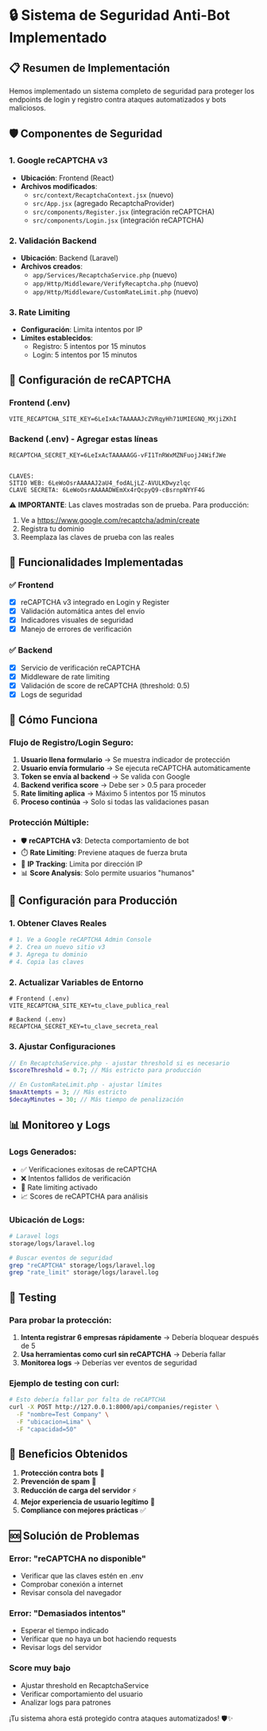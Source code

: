# 🔒 Sistema de Seguridad Anti-Bot Implementado

## 📋 Resumen de Implementación

Hemos implementado un sistema completo de seguridad para proteger los endpoints de login y registro contra ataques automatizados y bots maliciosos.

## 🛡️ Componentes de Seguridad

### 1. Google reCAPTCHA v3
- **Ubicación**: Frontend (React)
- **Archivos modificados**:
  - `src/context/RecaptchaContext.jsx` (nuevo)
  - `src/App.jsx` (agregado RecaptchaProvider)
  - `src/components/Register.jsx` (integración reCAPTCHA)
  - `src/components/Login.jsx` (integración reCAPTCHA)

### 2. Validación Backend
- **Ubicación**: Backend (Laravel)
- **Archivos creados**:
  - `app/Services/RecaptchaService.php` (nuevo)
  - `app/Http/Middleware/VerifyRecaptcha.php` (nuevo)
  - `app/Http/Middleware/CustomRateLimit.php` (nuevo)

### 3. Rate Limiting
- **Configuración**: Limita intentos por IP
- **Límites establecidos**:
  - Registro: 5 intentos por 15 minutos
  - Login: 5 intentos por 15 minutos

## 🔑 Configuración de reCAPTCHA

### Frontend (.env)
```env
VITE_RECAPTCHA_SITE_KEY=6LeIxAcTAAAAAJcZVRqyHh71UMIEGNQ_MXjiZKhI
```

### Backend (.env) - Agregar estas líneas
```env
RECAPTCHA_SECRET_KEY=6LeIxAcTAAAAAGG-vFI1TnRWxMZNFuojJ4WifJWe


CLAVES:
SITIO WEB: 6LeWoOsrAAAAAJ2aU4_fodALjLZ-AVULKDwyzlqc
CLAVE SECRETA: 6LeWoOsrAAAAADWEmXx4rQcpyQ9-cBsrnpNYYF4G
```

⚠️ **IMPORTANTE**: Las claves mostradas son de prueba. Para producción:
1. Ve a https://www.google.com/recaptcha/admin/create
2. Registra tu dominio
3. Reemplaza las claves de prueba con las reales

## 🚀 Funcionalidades Implementadas

### ✅ Frontend
- [x] reCAPTCHA v3 integrado en Login y Register
- [x] Validación automática antes del envío
- [x] Indicadores visuales de seguridad
- [x] Manejo de errores de verificación

### ✅ Backend
- [x] Servicio de verificación reCAPTCHA
- [x] Middleware de rate limiting
- [x] Validación de score de reCAPTCHA (threshold: 0.5)
- [x] Logs de seguridad

## 🎯 Cómo Funciona

### Flujo de Registro/Login Seguro:
1. **Usuario llena formulario** → Se muestra indicador de protección
2. **Usuario envía formulario** → Se ejecuta reCAPTCHA automáticamente
3. **Token se envía al backend** → Se valida con Google
4. **Backend verifica score** → Debe ser > 0.5 para proceder
5. **Rate limiting aplica** → Máximo 5 intentos por 15 minutos
6. **Proceso continúa** → Solo si todas las validaciones pasan

### Protección Múltiple:
- 🛡️ **reCAPTCHA v3**: Detecta comportamiento de bot
- ⏱️ **Rate Limiting**: Previene ataques de fuerza bruta
- 📍 **IP Tracking**: Limita por dirección IP
- 📊 **Score Analysis**: Solo permite usuarios "humanos"

## 🔧 Configuración para Producción

### 1. Obtener Claves Reales
```bash
# 1. Ve a Google reCAPTCHA Admin Console
# 2. Crea un nuevo sitio v3
# 3. Agrega tu dominio
# 4. Copia las claves
```

### 2. Actualizar Variables de Entorno
```env
# Frontend (.env)
VITE_RECAPTCHA_SITE_KEY=tu_clave_publica_real

# Backend (.env)
RECAPTCHA_SECRET_KEY=tu_clave_secreta_real
```

### 3. Ajustar Configuraciones
```php
// En RecaptchaService.php - ajustar threshold si es necesario
$scoreThreshold = 0.7; // Más estricto para producción

// En CustomRateLimit.php - ajustar límites
$maxAttempts = 3; // Más estricto
$decayMinutes = 30; // Más tiempo de penalización
```

## 📊 Monitoreo y Logs

### Logs Generados:
- ✅ Verificaciones exitosas de reCAPTCHA
- ❌ Intentos fallidos de verificación
- 🚫 Rate limiting activado
- 📈 Scores de reCAPTCHA para análisis

### Ubicación de Logs:
```bash
# Laravel logs
storage/logs/laravel.log

# Buscar eventos de seguridad
grep "reCAPTCHA" storage/logs/laravel.log
grep "rate_limit" storage/logs/laravel.log
```

## 🧪 Testing

### Para probar la protección:
1. **Intenta registrar 6 empresas rápidamente** → Debería bloquear después de 5
2. **Usa herramientas como curl sin reCAPTCHA** → Debería fallar
3. **Monitorea logs** → Deberías ver eventos de seguridad

### Ejemplo de testing con curl:
```bash
# Esto debería fallar por falta de reCAPTCHA
curl -X POST http://127.0.0.1:8000/api/companies/register \
  -F "nombre=Test Company" \
  -F "ubicacion=Lima" \
  -F "capacidad=50"
```

## 🎉 Beneficios Obtenidos

1. **Protección contra bots** 🤖
2. **Prevención de spam** 📧
3. **Reducción de carga del servidor** ⚡
4. **Mejor experiencia de usuario legítimo** 👥
5. **Compliance con mejores prácticas** ✅

## 🆘 Solución de Problemas

### Error: "reCAPTCHA no disponible"
- Verificar que las claves estén en .env
- Comprobar conexión a internet
- Revisar consola del navegador

### Error: "Demasiados intentos"
- Esperar el tiempo indicado
- Verificar que no haya un bot haciendo requests
- Revisar logs del servidor

### Score muy bajo
- Ajustar threshold en RecaptchaService
- Verificar comportamiento del usuario
- Analizar logs para patrones

¡Tu sistema ahora está protegido contra ataques automatizados! 🛡️✨